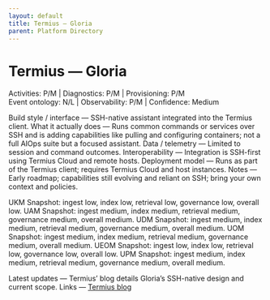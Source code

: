 ```yaml
---
layout: default
title: Termius — Gloria
parent: Platform Directory
---
```


# Termius — Gloria

Activities: P/M | Diagnostics: P/M | Provisioning: P/M  
Event ontology: N/L | Observability: P/M | Confidence: Medium

Build style / interface — SSH-native assistant integrated into the Termius client.
What it actually does — Runs common commands or services over SSH and is adding capabilities like pulling and configuring containers; not a full AIOps suite but a focused assistant.
Data / telemetry — Limited to session and command outcomes.
Interoperability — Integration is SSH-first using Termius Cloud and remote hosts.
Deployment model — Runs as part of the Termius client; requires Termius Cloud and host instances.
Notes — Early roadmap; capabilities still evolving and reliant on SSH; bring your own context and policies.

UKM Snapshot: ingest low, index low, retrieval low, governance low, overall low.
UAM Snapshot: ingest medium, index medium, retrieval medium, governance medium, overall medium.
UDM Snapshot: ingest medium, index medium, retrieval medium, governance medium, overall medium.
UOM Snapshot: ingest medium, index medium, retrieval medium, governance medium, overall medium.
UEOM Snapshot: ingest low, index low, retrieval low, governance low, overall low.
UPM Snapshot: ingest medium, index medium, retrieval medium, governance medium, overall medium.

Latest updates — Termius’ blog details Gloria’s SSH-native design and current scope.
Links — [Termius blog](https://termius.com/blog/devops-ai-agent-gloria)
